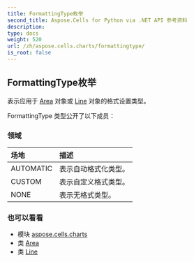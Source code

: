 ```yaml
---
title: FormattingType枚举
second_title: Aspose.Cells for Python via .NET API 参考资料
description:
type: docs
weight: 520
url: /zh/aspose.cells.charts/formattingtype/
is_root: false
---
```

## FormattingType枚举
表示应用于 [Area](/cells/python-net/zh/aspose.cells.drawing/area) 对象或 [Line](/cells/python-net/zh/aspose.cells.drawing/line) 对象的格式设置类型。



FormattingType 类型公开了以下成员：

### 领域
|场地|描述|
| :- | :- |
| AUTOMATIC |表示自动格式化类型。|
| CUSTOM |表示自定义格式类型。|
| NONE |表示无格式类型。|



### 也可以看看
* 模块 [aspose.cells.charts](..)
* 类 [Area](/cells/python-net/zh/aspose.cells.drawing/area)
* 类 [Line](/cells/python-net/zh/aspose.cells.drawing/line)
